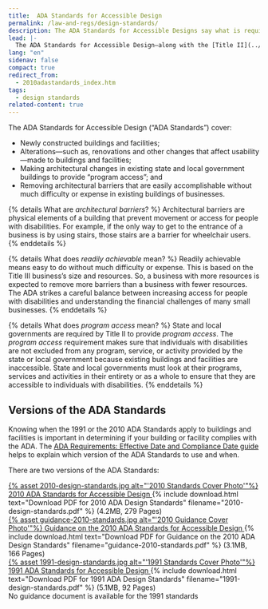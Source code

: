 ```yaml
---
title:  ADA Standards for Accessible Design
permalink: /law-and-regs/design-standards/
description: The ADA Standards for Accessible Designs say what is required for a building or facility to be physically accessible to people with disabilities.
lead: |-
  The ADA Standards for Accessible Design—along with the [Title II](../title-ii-2010-regulations/) and [Title III](../title-iii-regulations/) regulations—say what is required for a building or facility to be physically accessible to people with disabilities.
lang: "en"
sidenav: false
compact: true
redirect_from:
  - 2010adastandards_index.htm
tags:
  - design standards
related-content: true
---
```


The ADA Standards for Accessible Design (“ADA Standards”) cover:
- Newly constructed buildings and facilities;
- Alterations—such as, renovations and other changes that affect usability—made to
buildings and facilities;
- Making architectural changes in existing state and local government buildings to provide “program access”; and
- Removing architectural barriers that are easily accomplishable without much difficulty
or expense in existing buildings of businesses.

{% details What are <em>architectural barriers</em>? %}
Architectural barriers are physical elements of a building that prevent movement or access for people with disabilities. For example, if the only way to get to the entrance of a business is by using stairs, those stairs are a barrier for wheelchair users.
{% enddetails %}

{% details What does <em>readily achievable</em> mean? %}
Readily achievable means easy to do without much difficulty or expense. This is based on the Title III business’s size and resources. So, a business with more resources is expected to remove more barriers than a business with fewer resources. The ADA strikes a careful balance between increasing access for people with disabilities and understanding the financial challenges of many small businesses.
{% enddetails %}

{% details What does <em>program access</em> mean? %}
State and local governments are required by Title II to provide *program access*. The *program access* requirement makes sure that individuals with disabilities are not excluded from any program, service, or activity provided by the state or local government because existing buildings and facilities are inaccessible. State and local governments must look at their programs, services and activities in their entirety or as a whole to ensure that they are accessible to individuals with disabilities.
{% enddetails %}

## Versions of the ADA Standards

Knowing when the 1991 or the 2010 ADA Standards apply to buildings and facilities is important in determining if your building or facility complies with the ADA. The [ADA Requirements: Effective Date and Compliance Date guide](https://archive.ada.gov/revised_effective_dates-2010.htm) helps to explain which version of the ADA Standards to use and when.

There are two versions of the ADA Standards:

<div class="standards-and-guidance">
<div class="document">
<a href="{{'/law-and-regs/design-standards/2010-stds' | relative_url}}">
{% asset 2010-design-standards.jpg alt="'2010 Standards Cover Photo'"%}
2010 ADA Standards for Accessible Design
</a>
{% include download.html text="Download PDF for 2010 ADA Design Standards" filename="2010-design-standards.pdf" %} (4.2MB, 279 Pages)
</div>

<div class="document">
<a href="{{'/law-and-regs/design-standards/standards-guidance' | relative_url}}">
{% asset guidance-2010-standards.jpg alt="'2010 Guidance Cover Photo'"%}
Guidance on the 2010 ADA Standards for Accessible Design
</a>
{% include download.html text="Download PDF for Guidance on the 2010 ADA Design Standards" filename="guidance-2010-standards.pdf" %} (3.1MB, 166 Pages)
</div>
</div>

<div class="standards-and-guidance">
<div class="document">
<a href="{{'/law-and-regs/design-standards/1991-design-standards' | relative_url}}">
{% asset 1991-design-standards.jpg alt="'1991 Standards Cover Photo'"%}
1991 ADA Standards for Accessible Design
</a>
{% include download.html text="Download PDF for 1991 ADA Design Standards" filename="1991-design-standards.pdf" %} (5.1MB, 92 Pages)
</div>
<div class="document">
<span class="usa-sr-only">No guidance document is available for the 1991 standards</span>
</div>
</div>
